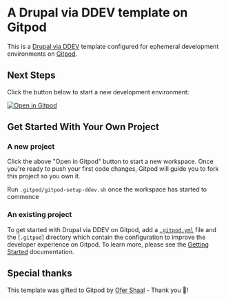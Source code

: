 # A Drupal via DDEV template on Gitpod

This is a [Drupal via DDEV](https://github.com/drud/ddev) template configured for ephemeral development environments on [Gitpod](https://www.gitpod.io/).

## Next Steps

Click the button below to start a new development environment:

[![Open in Gitpod](https://gitpod.io/button/open-in-gitpod.svg)](https://gitpod.io/#https://github.com/lexstephen/evolvedrupal-atomic)

## Get Started With Your Own Project

### A new project

Click the above "Open in Gitpod" button to start a new workspace. Once you're ready to push your first code changes, Gitpod will guide you to fork this project so you own it.

Run `.gitpod/gitpod-setup-ddev.sh` once the workspace has started to commence

### An existing project

To get started with Drupal via DDEV on Gitpod, add a [`.gitpod.yml`](./.gitpod.yml) file and the [`.gitpod`] directory which contain the configuration to improve the developer experience on Gitpod. To learn more, please see the [Getting Started](https://www.gitpod.io/docs/getting-started) documentation.

## Special thanks

This template was gifted to Gitpod by [Ofer Shaal](https://github.com/shaal) - Thank you 🙏!
